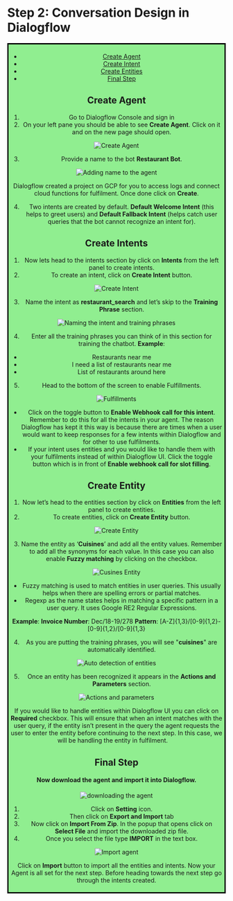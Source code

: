 
# Step 2: Conversation Design in Dialogflow

<div style="border-style: solid; border-color: black; text-align: center; background-color: lightgreen; padding: 5px;">

* [Create Agent](#create-agent)
* [Create Intent](#create-intents)
* [Create Entities](#create-entities)
* [Final Step](#final-step)

## Create Agent

1.	Go to Dialogflow Console and sign in
2.	On your left pane you should be able to see **Create Agent**. Click on it and on the new page should open.

<div style="text-align:center">
  <img src="img/dialogflow-1.png" alt="Create Agent">
</div>

3.	Provide a name to the bot **Restaurant Bot**.

<div style="text-align:center">
  <img src="img/dialogflow-2.png" alt="Adding name to the agent">
</div>

Dialogflow created a project on GCP for you to access logs and connect cloud functions for fulfilment. Once done click on **Create**.

4.	Two intents are created by default. **Default Welcome Intent** (this helps to greet users) and **Default Fallback Intent** (helps catch user queries that the bot cannot recognize an intent for). 

## Create Intents

1.	Now lets head to the intents section by click on **Intents** from the left panel to create intents.
2.	To create an intent, click on **Create Intent** button.
 
<div style="text-align:center">
  <img src="img/dialogflow-3.png" alt="Create Intent">
</div>

3.	Name the intent as **restaurant_search** and let’s skip to the **Training Phrase** section.
 
<div style="text-align:center">
  <img src="img/dialogflow-4.png" alt="Naming the intent and training phrases">
</div>

4.	Enter all the training phrases you can think of in this section for training the chatbot.
**Example**: 
* Restaurants near me
* I need a list of restaurants near me
* List of restaurants around here
5.	Head to the bottom of the screen to enable Fulfillments.
 
<div style="text-align:center">
  <img src="img/dialogflow-5.png" alt="Fulfillments">
</div>

* Click on the toggle button to **Enable Webhook call for this intent**. Remember to do this for all the intents in your agent. The reason Dialogflow has kept it this way is because there are times when a user would want to keep responses for a few intents within Dialogflow and for other to use fulfilments.
* If your intent uses entities and you would like to handle them with your fulfilments instead of within Dialogflow UI. Click the toggle button which is in front of **Enable webhook call for slot filling**.

## Create Entity

1.	Now let’s head to the entities section by click on **Entities** from the left panel to create entities.
2.	To create entities, click on **Create Entity** button.

<div style="text-align:center">
  <img src="img/dialogflow-6.png" alt="Create Entity">
</div>

3.	Name the entity as ‘**Cuisines**’ and add all the entity values. Remember to add all the synonyms for each value. In this case you can also enable **Fuzzy matching** by clicking on the checkbox. 

<div style="text-align:center">
  <img src="img/dialogflow-7.png" alt="Cusines Entity">
</div>

* Fuzzy matching is used to match entities in user queries. This usually helps when there are spelling errors or partial matches. 
* Regexp as the name states helps in matching a specific pattern in a user query. It uses Google RE2 Regular Expressions.

**Example**:
**Invoice Number**: Dec/18-19/278
**Pattern**: [A-Z]{1,3}/[0-9]{1,2}-[0-9]{1,2}/[0-9]{1,3} 

4.	As you are putting the training phrases, you will see "**cuisines**" are automatically identified. 

<div style="text-align:center">
  <img src="img/dialogflow-8.png" alt="Auto detection of entities">
</div>

5.	Once an entity has been recognized it appears in the **Actions and Parameters** section.

<div style="text-align:center">
  <img src="img/dialogflow-9.png" alt="Actions and parameters">
</div>

If you would like to handle entities within Dialogflow UI you can click on **Required** checkbox. This will ensure that when an intent matches with the user query, if the entity isn’t present in the query the agent requests the user to enter the entity before continuing to the next step. In this case, we will be handling the entity in fulfilment.
 
## Final Step

#### Now download the agent and import it into Dialogflow.

<div style="text-align:center">
  <img src="img/dialogflow-10.png" alt="downloading the agent">
</div>

1.	Click on **Setting** icon. 
2.	Then click on **Export and Import** tab
3.	Now click on **Import From Zip**. In the popup that opens click on **Select File** and import the downloaded zip file.
4.	Once you select the file type **IMPORT** in the text box.

<div style="text-align:center">
  <img src="img/dialogflow-11.png" alt="Import agent">
</div>

Click on **Import** button to import all the entities and intents. Now your Agent is all set for the next step. Before heading towards the next step go through the intents created. 
